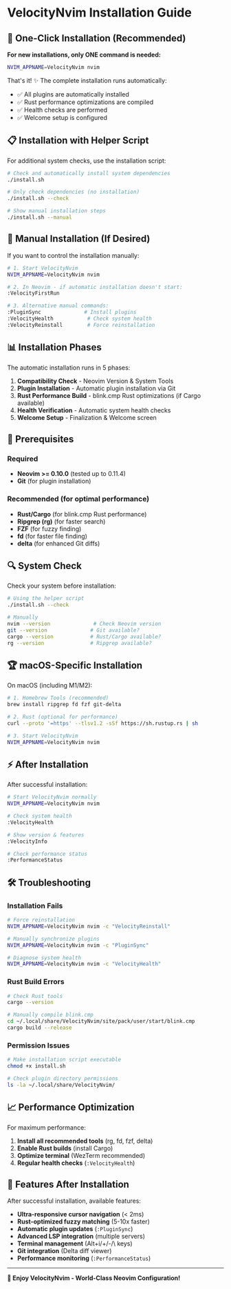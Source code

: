 # VelocityNvim Installation Guide

## 🚀 One-Click Installation (Recommended)

**For new installations, only ONE command is needed:**

```bash
NVIM_APPNAME=VelocityNvim nvim
```

That's it! ✨ The complete installation runs automatically:

- ✅ All plugins are automatically installed
- ✅ Rust performance optimizations are compiled  
- ✅ Health checks are performed
- ✅ Welcome setup is configured

## 📋 Installation with Helper Script

For additional system checks, use the installation script:

```bash
# Check and automatically install system dependencies
./install.sh

# Only check dependencies (no installation)
./install.sh --check

# Show manual installation steps
./install.sh --manual
```

## 🔧 Manual Installation (If Desired)

If you want to control the installation manually:

```bash
# 1. Start VelocityNvim
NVIM_APPNAME=VelocityNvim nvim

# 2. In Neovim - if automatic installation doesn't start:
:VelocityFirstRun

# 3. Alternative manual commands:
:PluginSync              # Install plugins
:VelocityHealth           # Check system health
:VelocityReinstall        # Force reinstallation
```

## 📊 Installation Phases

The automatic installation runs in 5 phases:

1. **Compatibility Check** - Neovim Version & System Tools
2. **Plugin Installation** - Automatic plugin installation via Git
3. **Rust Performance Build** - blink.cmp Rust optimizations (if Cargo available)
4. **Health Verification** - Automatic system health checks
5. **Welcome Setup** - Finalization & Welcome screen

## 🎯 Prerequisites

### Required
- **Neovim >= 0.10.0** (tested up to 0.11.4)
- **Git** (for plugin installation)

### Recommended (for optimal performance)
- **Rust/Cargo** (for blink.cmp Rust performance)
- **Ripgrep (rg)** (for faster search)
- **FZF** (for fuzzy finding)
- **fd** (for faster file finding)
- **delta** (for enhanced Git diffs)

## 🔍 System Check

Check your system before installation:

```bash
# Using the helper script
./install.sh --check

# Manually
nvim --version              # Check Neovim version
git --version              # Git available?
cargo --version            # Rust/Cargo available?
rg --version               # Ripgrep available?
```

## 🏆 macOS-Specific Installation

On macOS (including M1/M2):

```bash
# 1. Homebrew Tools (recommended)
brew install ripgrep fd fzf git-delta

# 2. Rust (optional for performance)
curl --proto '=https' --tlsv1.2 -sSf https://sh.rustup.rs | sh

# 3. Start VelocityNvim
NVIM_APPNAME=VelocityNvim nvim
```

## ⚡ After Installation

After successful installation:

```bash
# Start VelocityNvim normally
NVIM_APPNAME=VelocityNvim nvim

# Check system health
:VelocityHealth

# Show version & features
:VelocityInfo

# Check performance status
:PerformanceStatus
```

## 🛠️ Troubleshooting

### Installation Fails

```bash
# Force reinstallation
NVIM_APPNAME=VelocityNvim nvim -c "VelocityReinstall"

# Manually synchronize plugins
NVIM_APPNAME=VelocityNvim nvim -c "PluginSync"

# Diagnose system health
NVIM_APPNAME=VelocityNvim nvim -c "VelocityHealth"
```

### Rust Build Errors

```bash
# Check Rust tools
cargo --version

# Manually compile blink.cmp
cd ~/.local/share/VelocityNvim/site/pack/user/start/blink.cmp
cargo build --release
```

### Permission Issues

```bash
# Make installation script executable
chmod +x install.sh

# Check plugin directory permissions
ls -la ~/.local/share/VelocityNvim/
```

## 📈 Performance Optimization

For maximum performance:

1. **Install all recommended tools** (rg, fd, fzf, delta)
2. **Enable Rust builds** (install Cargo)
3. **Optimize terminal** (WezTerm recommended)
4. **Regular health checks** (`:VelocityHealth`)

## 🎪 Features After Installation

After successful installation, available features:

- **Ultra-responsive cursor navigation** (< 2ms)
- **Rust-optimized fuzzy matching** (5-10x faster)
- **Automatic plugin updates** (`:PluginSync`)
- **Advanced LSP integration** (multiple servers)
- **Terminal management** (Alt+i/+/-/\\ keys)
- **Git integration** (Delta diff viewer)
- **Performance monitoring** (`:PerformanceStatus`)

---

**🚀 Enjoy VelocityNvim - World-Class Neovim Configuration!**